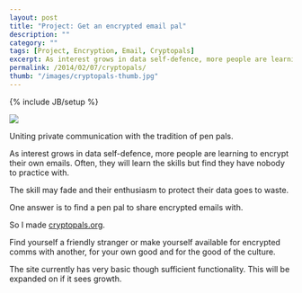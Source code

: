 ```yaml
---
layout: post
title: "Project: Get an encrypted email pal"
description: ""
category: ""
tags: [Project, Encryption, Email, Cryptopals]
excerpt: As interest grows in data self-defence, more people are learning to encrypt their own emails. Often, they will learn the skills but find they have nobody to practice with.
permalink: /2014/02/07/cryptopals/
thumb: "/images/cryptopals-thumb.jpg"
---
```

{% include JB/setup %}

<div class="image-right-box small"><a href="http://www.cryptopals.org"><img class="image-right" src='https://cryptopal.s3.amazonaws.com/images/postie.jpg'></a>
	<p>Uniting private communication with the tradition of pen pals.</p>
</div>

As interest grows in data self-defence, more people are learning to encrypt their own emails. Often, they will learn the skills but find they have nobody to practice with.

The skill may fade and their enthusiasm to protect their data goes to waste.

One answer is to find a pen pal to share encrypted emails with.

So I made [cryptopals.org](http://www.cryptopals.org "cryptopals.org").

Find yourself a friendly stranger or make yourself available for encrypted comms with another, for your own good and for the good of the culture.

The site currently has very basic though sufficient functionality. This will be expanded on if it sees growth.